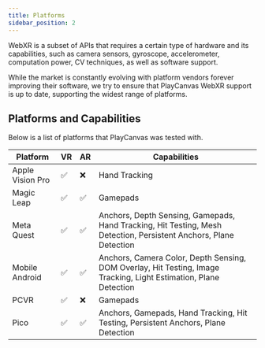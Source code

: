 ```yaml
---
title: Platforms
sidebar_position: 2
---
```


WebXR is a subset of APIs that requires a certain type of hardware and its capabilities, such as camera sensors, gyroscope, accelerometer, computation power, CV techniques, as well as software support.

While the market is constantly evolving with platform vendors forever improving their software, we try to ensure that PlayCanvas WebXR support is up to date, supporting the widest range of platforms.

## Platforms and Capabilities

Below is a list of platforms that PlayCanvas was tested with.

| Platform         | VR | AR  | Capabilities                                                                                                      |
| ---------------- | -- | --- | ----------------------------------------------------------------------------------------------------------------- |
| Apple Vision Pro | ✅ | ❌ | Hand Tracking                                                                                                     |
| Magic Leap       | ✅ | ✅ | Gamepads                                                                                                          |
| Meta Quest       | ✅ | ✅ | Anchors, Depth Sensing, Gamepads, Hand Tracking, Hit Testing, Mesh Detection, Persistent Anchors, Plane Detection |
| Mobile Android   | ✅ | ✅ | Anchors, Camera Color, Depth Sensing, DOM Overlay, Hit Testing, Image Tracking, Light Estimation, Plane Detection |
| PCVR             | ✅ | ❌ | Gamepads                                                                                                          |
| Pico             | ✅ | ✅ | Anchors, Gamepads, Hand Tracking, Hit Testing, Persistent Anchors, Plane Detection                                |
